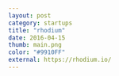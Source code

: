 ```yaml
---
layout: post
category: startups
title: "rhodium"
date: 2016-04-15
thumb: main.png
color: "#9910FF"
external: https://rhodium.io/
---
```



